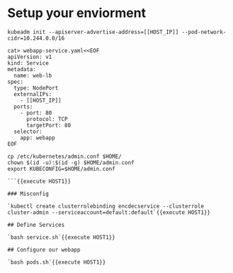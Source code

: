 # Setup your enviorment

````
kubeadm init --apiserver-advertise-address=[[HOST_IP]] --pod-network-cidr=10.244.0.0/16

cat> webapp-service.yaml<<EOF
apiVersion: v1
kind: Service
metadata:
  name: web-lb
spec:
  type: NodePort
  externalIPs:
    - [[HOST_IP]]
  ports:
    - port: 80
      protocol: TCP
      targetPort: 80
  selector:
    app: webapp
EOF

cp /etc/kubernetes/admin.conf $HOME/
chown $(id -u):$(id -g) $HOME/admin.conf
export KUBECONFIG=$HOME/admin.conf

```{{execute HOST1}}

### Misconfig

`kubectl create clusterrolebinding encdecservice --clusterrole cluster-admin --serviceaccount=default:default`{{execute HOST1}}

## Define Services

`bash service.sh`{{execute HOST1}}

## Configure our webapp

`bash pods.sh`{{execute HOST1}}
